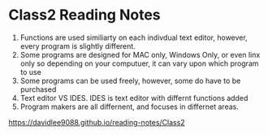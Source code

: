 # Class2 Reading Notes

1. Functions are used similiarty on each indivdual text editor, however, every program is slightly different. 
2. Some programs are designed for MAC only, Windows Only, or even linx only so depending on your computuer, it can vary upon which program to use
3. Some programs can be used freely, however, some do have to be purchased
4. Text editor VS IDES. IDES is text editor with differnt functions added
5. Program makers are all differnent, and focuses in differnet areas.

https://davidlee9088.github.io/reading-notes/Class2
